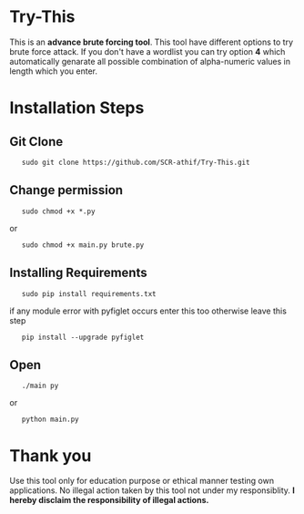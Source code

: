 # Try-This

This is an **advance brute forcing tool**. This tool have different options to try brute force attack. If you don't have a wordlist you can try option **4** which automatically genarate all possible combination of alpha-numeric values in length which you enter.

# Installation Steps

## Git Clone

       sudo git clone https://github.com/SCR-athif/Try-This.git

## Change permission


       sudo chmod +x *.py

or

       sudo chmod +x main.py brute.py

## Installing Requirements


       sudo pip install requirements.txt
       
if any module error with pyfiglet occurs enter this too otherwise leave this step

       pip install --upgrade pyfiglet

## Open


       ./main py 

or

       python main.py


# Thank you

Use this tool only for education purpose or ethical manner testing own applications. No illegal action taken by this tool not under my responsiblity. **I hereby disclaim the responsibility of illegal actions.**
